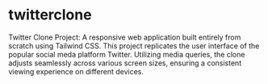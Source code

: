 # twitterclone
Twitter Clone Project: A responsive web application built entirely from scratch using Tailwind CSS. This project replicates the user interface of the popular social meda platform Twitter. Utilizing media queries, the clone adjusts seamlessly across various screen sizes, ensuring a consistent viewing experience on different devices.
